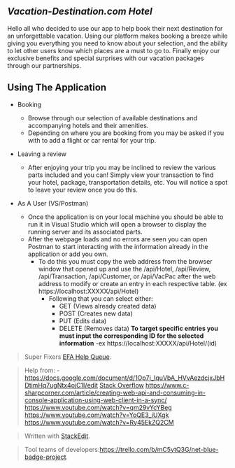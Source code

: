 ## *****Vacation-Destination.com Hotel*****
Hello all who decided to use our app to help book their next destination for an unforgettable vacation. Using our platform makes booking a breeze while giving you everything you need to know about your selection, and the ability to let other users know which places are a must to go to. Finally enjoy our exclusive benefits and special surprises with our vacation packages through our partnerships.

## Using The Application

 - Booking
	 - Browse through our selection of available destinations and accompanying hotels and their amenities.
	 - Depending on where you are booking from you may be asked if you with to add a flight or car rental for your trip.
 - Leaving a review
	 - After enjoying your trip you may be inclined to review the various parts included and you can! Simply view your transaction to find your hotel, package, transportation details, etc. You will notice a spot to leave your review once you do this.
	 
 - As A User (VS/Postman)
	 - Once the application is on your local machine you should be able to run it in Visual Studio which will open a browser to display the running server and its associated parts.
	 - After the webpage loads and no errors are seen you can open Postman to start interacting with the information already in the application or add you own.
		 - To do this you must copy the web address from the browser window that opened up and use the /api/Hotel, /api/Review, /api/Transaction, /api/Customer, or /api/VacPac after the web address to modify or create an entry in each respective table. (ex https://localhost:XXXXX/api/Hotel)
			 - Following that you can select either:
				 - GET (Views already created data)
				 - POST (Creates new data)
				 - PUT (Edits data)
				 - DELETE (Removes data)
**To target specific entries you must input the corresponding ID for the selected information** 
-ex  https://localhost:XXXXX/api/Hotel/(id)

> Super Fixers [EFA Help Queue](https://efahelpqueue.azurewebsites.net/Login).

> Help from: 
> -https://docs.google.com/document/d/1Op7j_IquVbA_HVvAezdcjxJbHDtimHq7ugNtx4ojC1I/edit
> [Stack Overflow](https://stackoverflow.com/)
> https://www.c-sharpcorner.com/article/creating-web-api-and-consuming-in-console-application-using-web-client-in-a-sync/
> https://www.youtube.com/watch?v=qm29vYcYBeg
> https://www.youtube.com/watch?v=YoQE3_iUXgk
> https://www.youtube.com/watch?v=Ry45EkZQ2CM

> Written with [StackEdit](https://stackedit.io/).
 
> Tool teams of developers:https://trello.com/b/mC5ytQ3G/net-blue-badge-project.



